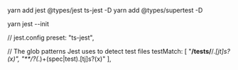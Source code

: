yarn  add jest @types/jest ts-jest -D
yarn  add @types/supertest -D

yarn jest --init

// jest.config
preset: "ts-jest",

 // The glob patterns Jest uses to detect test files
  testMatch: [
     "**/__tests__/**/*.[jt]s?(x)",
     "**/?(*.)+(spec|test).[tj]s?(x)"
  ],



